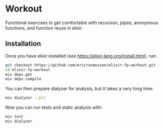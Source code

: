 # Workout

Functional exercises to get comfortable with recursion, pipes, anonymous
functions, and function reuse in elixir.

## Installation

Once you have elixir installed (see https://elixir-lang.org/install.html), run:

```bash
git checkout https://github.com/ericrasmussen/elixir-fp-workout.git
cd elixir-fp-workout
mix deps.get
mix deps.compile
```

You can then prepare dialyzer for analysis, but it takes a very long time:

```bash
mix dialyzer --plt
```

Now you can run tests and static analysis with:

```bash
mix test
mix dialyzer
```
